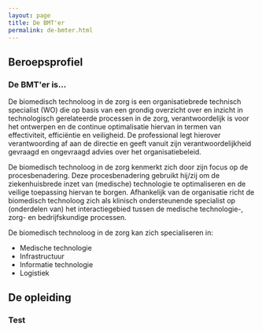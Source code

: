 ```yaml
---
layout: page
title: De BMT'er
permalink: de-bmter.html
---
```


## Beroepsprofiel
### De BMT'er is...

De biomedisch technoloog in de zorg is een organisatiebrede technisch specialist (WO) die op basis van een grondig overzicht over en inzicht in technologisch gerelateerde processen in de zorg, verantwoordelijk is voor het ontwerpen en de continue optimalisatie hiervan in termen van effectiviteit, efficiëntie en veiligheid. De professional legt hierover verantwoording af aan de directie en geeft vanuit zijn verantwoordelijkheid gevraagd en ongevraagd advies over het organisatiebeleid.

De biomedisch technoloog in de zorg kenmerkt zich door zijn focus op de procesbenadering. Deze procesbenadering gebruikt hij/zij om de ziekenhuisbrede inzet van (medische) technologie te optimaliseren en de veilige toepassing hiervan te borgen. Afhankelijk van de organisatie richt de biomedisch technoloog zich als klinisch ondersteunende specialist op (onderdelen van) het interactiegebied tussen de medische technologie-, zorg- en bedrijfskundige processen.

De biomedisch technoloog in de zorg kan zich specialiseren in:

* Medische technologie
* Infrastructuur
* Informatie technologie
* Logistiek

## De opleiding
### Test